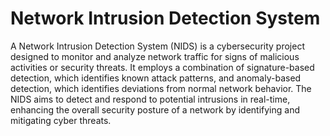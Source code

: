 # Network Intrusion Detection System
A Network Intrusion Detection System (NIDS) is a cybersecurity project designed to monitor and analyze network traffic for signs of malicious activities or security threats. It employs a combination of signature-based detection, which identifies known attack patterns, and anomaly-based detection, which identifies deviations from normal network behavior. The NIDS aims to detect and respond to potential intrusions in real-time, enhancing the overall security posture of a network by identifying and mitigating cyber threats.
